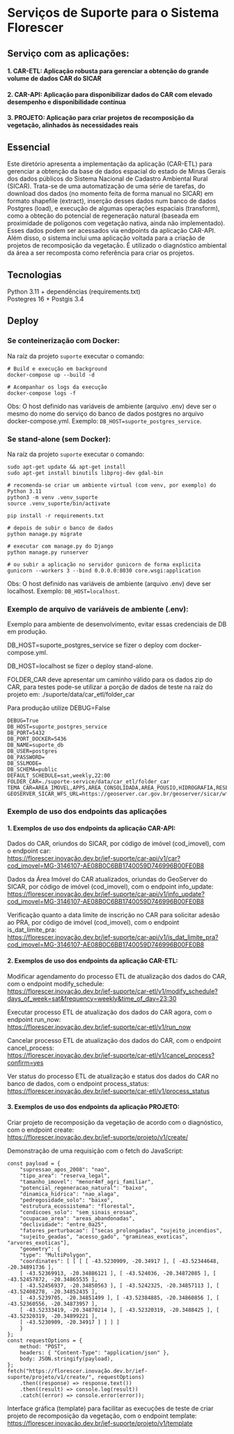 # Serviços de Suporte para o Sistema Florescer  

## Serviço com as aplicações:

#### 1. CAR-ETL: Aplicação robusta para gerenciar a obtenção do grande volume de dados CAR do SICAR  
#### 2. CAR-API: Aplicação para disponibilizar dados do CAR com elevado desempenho e disponibilidade contínua  
#### 3. PROJETO: Aplicação para criar projetos de recomposição da vegetação, alinhados às necessidades reais  


## Essencial
Este diretório apresenta a implementação da aplicação (CAR-ETL) para gerenciar a obtenção da base de dados espacial do estado de Minas Gerais dos dados públicos do Sistema Nacional de Cadastro Ambiental Rural (SICAR). Trata-se de uma automatização de uma série de tarefas, do download dos dados (no momento feita de forma manual no SICAR) em formato shapefile (extract), inserção desses dados num banco de dados Postgres (load), e execução de algumas operações espaciais (transform), como a obteção do potencial de regeneração natural (baseada em proximidade de polígonos com vegetação nativa, ainda não implementado). Esses dados podem ser acessados via endpoints da aplicação CAR-API. Além disso, o sistema inclui uma aplicação voltada para a criação de projetos de recomposição da vegetação. É utilizado o diagnóstico ambiental da área a ser recomposta como referência para criar os projetos.


## Tecnologias 

Python 3.11 + dependências (requirements.txt)  
Postegres 16 + Postgis 3.4


## Deploy
### Se conteinerização com Docker:  
Na raíz da projeto `suporte` executar o comando:
```
# Build e execução em background
docker-compose up --build -d 

# Acompanhar os logs da execução
docker-compose logs -f
```
Obs: O host definido nas variáveis de ambiente (arquivo .env) deve ser o mesmo do nome do serviço do banco de dados postgres no arquivo docker-compose.yml. Exemplo: `DB_HOST=suporte_postgres_service`.

### Se stand-alone (sem Docker):  
Na raíz da projeto `suporte` executar o comando:
```
sudo apt-get update && apt-get install
sudo apt-get install binutils libproj-dev gdal-bin

# recomenda-se criar um ambiente virtual (com venv, por exemplo) do Python 3.11
python3 -m venv .venv_suporte
source .venv_suporte/bin/activate

pip install -r requirements.txt

# depois de subir o banco de dados
python manage.py migrate

# executar com manage.py do Django
python manage.py runserver

# ou subir a aplicação no servidor gunicorn de forma explicita
gunicorn --workers 3 --bind 0.0.0.0:8030 core.wsgi:application
```
Obs: O host definido nas variáveis de ambiente (arquivo .env) deve ser localhost. Exemplo: `DB_HOST=localhost`.  



### Exemplo de arquivo de variáveis de ambiente (.env):

Exemplo para ambiente de desenvolvimento, evitar essas credenciais de DB em produção.

DB_HOST=suporte_postgres_service se fizer o deploy com docker-compose.yml.

DB_HOST=localhost se fizer o deploy stand-alone.

FOLDER_CAR deve apresentar um caminho válido para os dados zip do CAR, para testes pode-se utilizar a porção de dados de teste na raiz do projeto em: ./suporte/data/car_etl/folder_car

Para produção utilize DEBUG=False

```
DEBUG=True
DB_HOST=suporte_postgres_service
DB_PORT=5432
DB_PORT_DOCKER=5436
DB_NAME=suporte_db
DB_USER=postgres
DB_PASSWORD=
DB_SSLMODE=
DB_SCHEMA=public
DEFAULT_SCHEDULE=sat,weekly,22:00
FOLDER_CAR=./suporte-service/data/car_etl/folder_car
TEMA_CAR=AREA_IMOVEL,APPS,AREA_CONSOLIDADA,AREA_POUSIO,HIDROGRAFIA,RESERVA_LEGAL,SERVIDAO_ADMINISTRATIVA,USO_RESTRITO,VEGETACAO_NATIVA
GEOSERVER_SICAR_WFS_URL=https://geoserver.car.gov.br/geoserver/sicar/wfs
```

### Exemplo de uso dos endpoints das aplicações

#### 1. Exemplos de uso dos endpoints da aplicação CAR-API:  

Dados do CAR, oriundos do SICAR, por código de imóvel (cod_imovel), com o endpoint car:  
https://florescer.inovação.dev.br/ief-suporte/car-api/v1/car?cod_imovel=MG-3146107-AE08B0C6BB1740059D746996B00FE0B8  

Dados da Área Imóvel do CAR atualizados, oriundas do GeoServer do SICAR, por código de imóvel (cod_imovel), com o endpoint info_update:  
https://florescer.inovação.dev.br/ief-suporte/car-api/v1/info_update?cod_imovel=MG-3146107-AE08B0C6BB1740059D746996B00FE0B8  

Verificação quanto a data limite de inscrição no CAR para solicitar adesão ao PRA, por código de imóvel (cod_imovel), com o endpoint is_dat_limite_pra:  
https://florescer.inovação.dev.br/ief-suporte/car-api/v1/is_dat_limite_pra?cod_imovel=MG-3146107-AE08B0C6BB1740059D746996B00FE0B8  

#### 2. Exemplos de uso dos endpoints da aplicação CAR-ETL:  

Modificar agendamento do processo ETL de atualização dos dados do CAR, com o endpoint modify_schedule:  
https://florescer.inovação.dev.br/ief-suporte/car-etl/v1/modify_schedule?days_of_week=sat&frequency=weekly&time_of_day=23:30  

Executar processo ETL de atualização dos dados do CAR agora, com o endpoint run_now:  
https://florescer.inovação.dev.br/ief-suporte/car-etl/v1/run_now  

Cancelar processo ETL de atualização dos dados do CAR, com o endpoint cancel_process:  
https://florescer.inovação.dev.br/ief-suporte/car-etl/v1/cancel_process?confirm=yes  

Ver status do processo ETL de atualização e status dos dados do CAR no banco de dados, com o endpoint process_status:  
https://florescer.inovação.dev.br/ief-suporte/car-etl/v1/process_status  

#### 3. Exemplos de uso dos endpoints da aplicação PROJETO:  

Criar projeto de recomposição da vegetação de acordo com o diagnóstico, com o endpoint create:  
https://florescer.inovação.dev.br/ief-suporte/projeto/v1/create/  

Demonstração de uma requisição com o fetch do JavaScript:  

```
const payload = {
    "supressao_apos_2008": "nao",
    "tipo_area": "reserva_legal",
    "tamanho_imovel": "menor4mf_agri_familiar",
    "potencial_regeneracao_natural": "baixo",
    "dinamica_hidrica": "nao_alaga",
    "pedregosidade_solo": "baixo",
    "estrutura_ecossistema": "florestal",
    "condicoes_solo": "sem_sinais_erosao",
    "ocupacao_area": "areas_abandonadas",
    "declividade": "entre_0a25",
    "fatores_perturbacao": ["secas_prolongadas", "sujeito_incendios",
    "sujeito_geadas", "acesso_gado", "gramineas_exoticas", "arvores_exoticas"],
    "geometry": {
    "type": "MultiPolygon",
    "coordinates": [ [ [ [ -43.5230909, -20.34917 ], [ -43.52344648, -20.34891736 ],
    [ -43.52369913, -20.34886121 ], [ -43.524036, -20.34872085 ], [ -43.52457872, -20.34865535 ],
    [ -43.52456937, -20.34850563 ], [ -43.5242325, -20.34857113 ], [ -43.52408278, -20.34852435 ],
    [ -43.5239705, -20.34851499 ], [ -43.52384885, -20.34860856 ], [ -43.52360556, -20.34873957 ],
    [ -43.52333419, -20.34870214 ], [ -43.52320319, -20.3488425 ], [ -43.52320319, -20.34899221 ],
    [ -43.5230909, -20.34917 ] ] ] ]
    }
};
const requestOptions = {
    method: "POST",
    headers: { "Content-Type": "application/json" },
    body: JSON.stringify(payload),
};
fetch("https://florescer.inovação.dev.br/ief-suporte/projeto/v1/create/", requestOptions)
    .then((response) => response.text())
    .then((result) => console.log(result))
    .catch((error) => console.error(error));
```


Interface gráfica (template) para facilitar as execuções de teste de criar projeto de recomposição da vegetação, com o endpoint template:  
https://florescer.inovação.dev.br/ief-suporte/projeto/v1/template